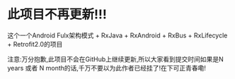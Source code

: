 # 此项目不再更新!!!

这个一个Android Fulx架构模式 + RxJava + RxAndroid + RxBus + RxLifecycle + Retrofit2.0的项目

注意:万分抱歉,此项目不会在GitHub上继续更新,所以大家看到提交时间如果是N years 或者 N month的话,千万不要以为此作者已经挂了!在下可正青春嘞!
